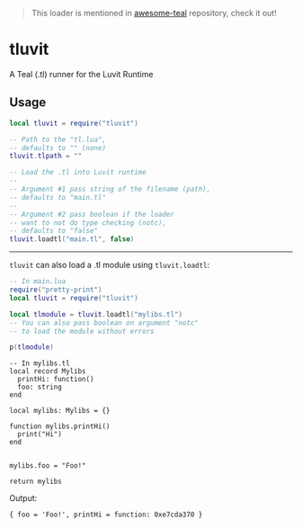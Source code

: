 > This loader is mentioned in [awesome-teal](https://github.com/teal-language/awesome-teal) repository, check it out!

# tluvit
A Teal (.tl) runner for the Luvit Runtime

## Usage
```lua
local tluvit = require("tluvit")

-- Path to the "tl.lua",
-- defaults to "" (none)
tluvit.tlpath = ""

-- Load the .tl into Luvit runtime
--
-- Argument #1 pass string of the filename (path),
-- defaults to "main.tl"
--
-- Argument #2 pass boolean if the loader
-- want to not do type checking (notc),
-- defaults to "false"
tluvit.loadtl("main.tl", false)
```
---
`tluvit` can also load a .tl module using `tluvit.loadtl`:
```lua
-- In main.lua
require("pretty-print")
local tluvit = require("tluvit")

local tlmodule = tluvit.loadtl("mylibs.tl")
-- You can also pass boolean on argument "notc"
-- to load the module without errors

p(tlmodule)
```
```
-- In mylibs.tl
local record Mylibs
  printHi: function()
  foo: string
end

local mylibs: Mylibs = {}

function mylibs.printHi()
  print("Hi")
end


mylibs.foo = "Foo!"

return mylibs
```
Output:
```
{ foo = 'Foo!', printHi = function: 0xe7cda370 }
```
